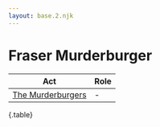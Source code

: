 ```yaml
---
layout: base.2.njk
---
```


# Fraser Murderburger

| Act | Role |
|---|---|
| [The Murderburgers](../the-murderburgers) | - |

{.table}